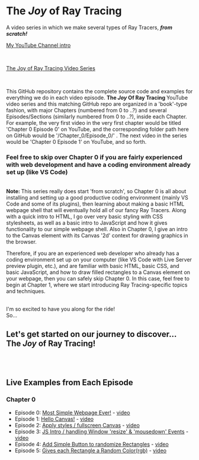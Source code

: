 # The <em> Joy </em> of Ray Tracing

A video series in which we make several types of Ray Tracers, <strong> <em>from scratch!</em> </strong>
<br>

[My YouTube Channel intro](https://www.youtube.com/watch?v=bI9MzhqBcH4)

<br>

[The Joy of Ray Tracing Video Series](https://www.youtube.com/playlist?list=PL3NuKUKozjGTJRKB4duG2dxpyUu_Pj7jV)

<br>

This GitHub repository contains the complete source code and examples for everything we do in each video episode. <strong>The <em>Joy</em> Of Ray Tracing </strong> YouTube video series and this matching GitHub repo are organized in a 'book'-type fashion, with major Chapters (numbered from 0 to ..?) and several Episodes/Sections (similarly numbered from 0 to ..?), inside each Chapter.  For example, the very first video in the very first chapter would be titled 'Chapter 0 Episode 0' on YouTube, and the corresponding folder path here on GitHub would be '/Chapter_0/Episode_0/' .  The next video in the series would be 'Chapter 0 Episode 1' on YouTube, and so forth.

<h3> Feel free to skip over Chapter 0 if you are fairly experienced with web development and have a coding environment already set up (like VS Code)
</h3>

<br>
<strong> Note: </strong> This series really does start 'from scratch', so Chapter 0 is all about installing and setting up a good productive coding environment (mainly VS Code and some of its plugins), then learning about making a basic HTML webpage shell that will eventually hold all of our fancy Ray Tracers.  Along with a quick intro to HTML, I go over very basic styling with CSS stylesheets, as well as a basic intro to JavaScript and how it gives functionality to our simple webpage shell.  Also in Chapter 0, I give an intro to the Canvas element with its Canvas '2d' context for drawing graphics in the browser.  <br>

Therefore, if you are an experienced web developer who already has a coding environment set up on your computer (like VS Code with Live Server preview plugin, etc.), and are familiar with basic HTML, basic CSS, and basic JavaScript, and how to draw filled rectangles to a Canvas element on your webpage, then you can safely skip Chapter 0.  In this case, feel free to begin at Chapter 1, where we start introducing Ray Tracing-specific topics and techniques.
<br>
<br>

I'm so excited to have you along for the ride! <br>
So...
<h2> Let's get started on our journey to discover... The <em> Joy </em> of Ray Tracing!
</h2>

<br>
<br>

<h2> Live Examples from Each Episode </h2>

<h3> Chapter 0 </h3>

* Episode 0: [Most Simple Webpage Ever!](https://erichlof.github.io/Joy-of-Ray-Tracing/Chapter_0/Episode_0/myWebpage.html) - [video](https://youtu.be/jKe3H7MkoxQ?list=PL3NuKUKozjGTJRKB4duG2dxpyUu_Pj7jV)
* Episode 1: [Hello Canvas!](https://erichlof.github.io/Joy-of-Ray-Tracing/Chapter_0/Episode_1/myWebpage.html) - [video](https://youtu.be/zMo3XjIKbl4?list=PL3NuKUKozjGTJRKB4duG2dxpyUu_Pj7jV)
* Episode 2: [Apply styles / fullscreen Canvas](https://erichlof.github.io/Joy-of-Ray-Tracing/Chapter_0/Episode_2/styledCanvas.html) - [video](https://youtu.be/ROC3HrBZmkE?list=PL3NuKUKozjGTJRKB4duG2dxpyUu_Pj7jV)
* Episode 3: [JS Intro / handling Window 'resize' & 'mousedown' Events](https://erichlof.github.io/Joy-of-Ray-Tracing/Chapter_0/Episode_3/interactivePage.html) - [video](https://youtu.be/TehXiPblaBA?list=PL3NuKUKozjGTJRKB4duG2dxpyUu_Pj7jV)
* Episode 4: [Add Simple Button to randomize Rectangles](https://erichlof.github.io/Joy-of-Ray-Tracing/Chapter_0/Episode_4/simpleButton.html) - [video](https://youtu.be/IdF_hbKsi3c?list=PL3NuKUKozjGTJRKB4duG2dxpyUu_Pj7jV)
* Episode 5: [Gives each Rectangle a Random Color(rgb)](https://erichlof.github.io/Joy-of-Ray-Tracing/Chapter_0/Episode_5/randomColors.html) - [video](https://youtu.be/7uWyWor1Z-E?list=PL3NuKUKozjGTJRKB4duG2dxpyUu_Pj7jV)

